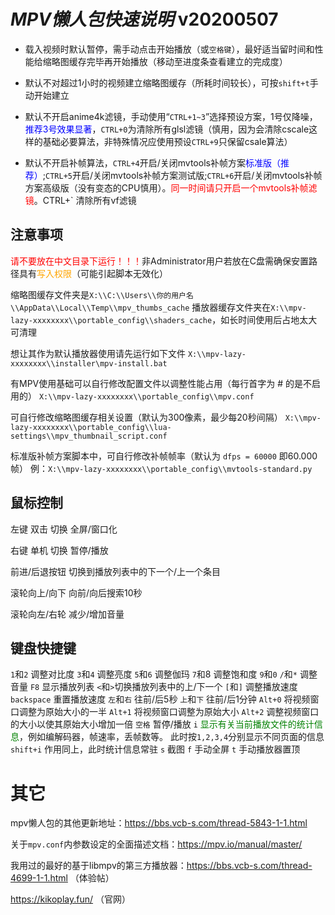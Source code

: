 # _MPV懒人包快速说明_ v20200507

* 载入视频时默认暂停，需手动点击开始播放（或`空格键`），最好适当留时间和性能给缩略图缓存完毕再开始播放（移动至进度条查看建立的完成度）

* 默认不对超过1小时的视频建立缩略图缓存（所耗时间较长），可按`shift+t`手动开始建立

* 默认不开启anime4k滤镜，手动使用“`CTRL+1~3`”选择预设方案，1号仅降噪，<font color=blue>推荐3号效果显著</font>，`CTRL+0`为清除所有glsl滤镜（慎用，因为会清除cscale这样的基础必要算法，非特殊情况应使用预设`CTRL+9`只保留csale算法）

* 默认不开启补帧算法，`CTRL+4`开启/关闭mvtools补帧方案<font color=blue>标准版（推荐）</font>;`CTRL+5`开启/关闭mvtools补帧方案测试版;`CTRL+6`开启/关闭mvtools补帧方案高级版（没有变态的CPU慎用）。<font color=red>同一时间请只开启一个mvtools补帧滤镜</font>。CTRL+` 清除所有vf滤镜

  

## **注意事项**

<font color=red>请不要放在中文目录下运行！！！</font>非Administrator用户若放在C盘需确保安置路径具有<font color=orange>写入权限</font>（可能引起脚本无效化）

缩略图缓存文件夹是`X:\\C:\\Users\\你的用户名\\AppData\\Local\\Temp\\mpv_thumbs_cache`
播放器缓存文件夹在`X:\\mpv-lazy-xxxxxxxx\\portable_config\\shaders_cache`，如长时间使用后占地太大可清理

想让其作为默认播放器使用请先运行如下文件
`X:\\mpv-lazy-xxxxxxxx\\installer\mpv-install.bat`

有MPV使用基础可以自行修改配置文件以调整性能占用（每行首字为 # 的是不启用的）
`X:\\mpv-lazy-xxxxxxxx\\portable_config\\mpv.conf`

可自行修改缩略图缓存相关设置（默认为300像素，最少每20秒间隔）
`X:\\mpv-lazy-xxxxxxxx\\portable_config\\lua-settings\\mpv_thumbnail_script.conf`

标准版补帧方案脚本中，可自行修改补帧帧率（默认为 `dfps = 60000` 即60.000帧）
例：`X:\\mpv-lazy-xxxxxxxx\\portable_config\\mvtools-standard.py`



## **鼠标控制**

左键 双击 切换 全屏/窗口化

右键 单机 切换 暂停/播放

前进/后退按钮 切换到播放列表中的下一个/上一个条目

滚轮向上/向下 向前/向后搜索10秒

滚轮向左/右轮 减少/增加音量



## **键盘快捷键**

`1`和`2` 调整对比度
`3`和`4` 调整亮度
`5`和`6` 调整伽玛
`7`和8 调整饱和度
`9`和`0` `/`和`*` 调整音量
`F8` 显示播放列表
`<`和`>`切换播放列表中的上/下一个
`[`和`]` 调整播放速度
`backspace` 重置播放速度
`左`和`右` 往前/后5秒
`上`和`下` 往前/后1分钟
`Alt+0` 将视频窗口调整为原始大小的一半
`Alt+1` 将视频窗口调整为原始大小
`Alt+2` 调整视频窗口的大小以使其原始大小增加一倍
`空格` 暂停/播放
`i` <font color=green>显示有关当前播放文件的统计信息</font>，例如编解码器，帧速率，丢帧数等。 此时按`1,2,3,4`分别显示不同页面的信息
`shift+i` 作用同上，此时统计信息常驻
`s` 截图
`f` 手动全屏
`t` 手动播放器置顶



# 其它

mpv懒人包的其他更新地址：https://bbs.vcb-s.com/thread-5843-1-1.html

关于`mpv.conf`内参数设定的全面描述文档：https://mpv.io/manual/master/

我用过的最好的基于libmpv的第三方播放器：https://bbs.vcb-s.com/thread-4699-1-1.html （体验帖）

https://kikoplay.fun/ （官网）
